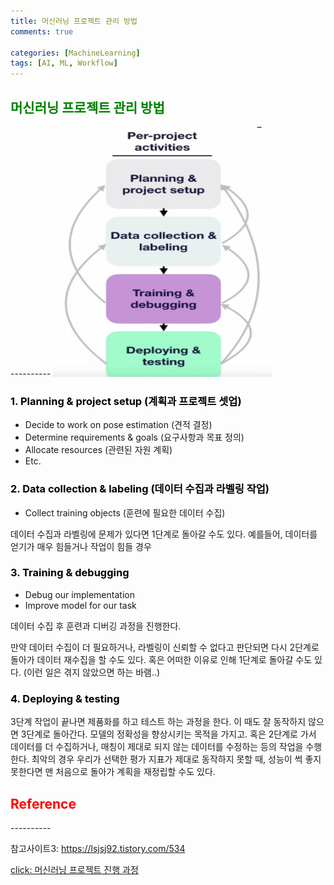 ```yaml
---
title: 머신러닝 프로젝트 관리 방법
comments: true

categories: [MachineLearning]
tags: [AI, ML, Workflow]
---
```


<h2><span style="color:green"> 
머신러닝 프로젝트 관리 방법 </span></h2>
----------

<img src="/assets/img/image/pro3.jpg"  width="350" height="400">

<h3><span style="color:black"> 
1. Planning & project setup (계획과 프로젝트 셋업) </span></h3>

- Decide to work on pose estimation (견적 결정)
- Determine requirements & goals (요구사항과 목표 정의)
- Allocate resources (관련된 자원 계획)
- Etc.

<h3><span style="color:black"> 
2. Data collection & labeling (데이터 수집과 라벨링 작업)</span></h3>

- Collect training objects (훈련에 필요한 데이터 수집)

데이터 수집과 라벨링에 문제가 있다면 1단계로 돌아갈 수도 있다. 예를들어, 데이터를 얻기가 매우 힘들거나 작업이 힘들 경우

<h3><span style="color:black"> 
3. Training & debugging</span></h3>

- Debug our implementation
- Improve model for our task

데이터 수집 후 훈련과 디버깅 과정을 진행한다.

만약 데이터 수집이 더 필요하거나, 라벨링이 신뢰할 수 없다고 판단되면 다시 2단계로 돌아가 데이터 재수집을 할 수도 있다. 혹은 어떠한 이유로 인해 1단계로 돌아갈 수도 있다. (이런 일은 겪지 않았으면 하는 바램..)

<h3><span style="color:black"> 
4. Deploying & testing</span></h3>
    
3단계 작업이 끝나면 제품화를 하고 테스트 하는 과정을 한다. 이 때도 잘 동작하지 않으면 3단계로 돌아간다. 모델의 정확성을 향상시키는 목적을 가지고. 혹은 2단계로 가서 데이터를 더 수집하거나, 매칭이 제대로 되지 않는 데이터를 수정하는 등의 작업을 수행한다. 최악의 경우 우리가 선택한 평가 지표가 제대로 동작하지 못할 때, 성능이 썩 좋지 못한다면 맨 처음으로 돌아가 계획을 재정립할 수도 있다.

<h2><span style="color:red"> 
Reference </span></h2>
----------

참고사이트3: https://lsjsj92.tistory.com/534

[click: 머신러닝 프로젝트 진행 과정](/posts/post1)